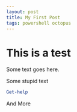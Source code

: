 ```yaml
---
layout: post
title: My First Post
tags: powershell octopus
---
```

# This is a test

Some text goes here.

Some stupid text

```powershell
Get-help 
```

And More
